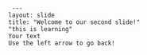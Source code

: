      ---
    layout: slide
    title: "Welcome to our second slide!"
    "this is learning"
    Your text
    Use the left arrow to go back!
